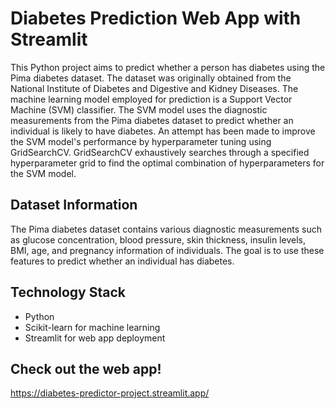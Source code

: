 # Diabetes Prediction Web App with Streamlit

This Python project aims to predict whether a person has diabetes using the Pima diabetes dataset. The dataset was originally obtained from the National Institute of Diabetes and Digestive and Kidney Diseases. The machine learning model employed for prediction is a Support Vector Machine (SVM) classifier. The SVM model uses the diagnostic measurements from the Pima diabetes dataset to predict whether an individual is likely to have diabetes. An attempt has been made to improve the SVM model's performance by hyperparameter tuning using GridSearchCV. GridSearchCV exhaustively searches through a specified hyperparameter grid to find the optimal combination of hyperparameters for the SVM model.

## Dataset Information

The Pima diabetes dataset contains various diagnostic measurements such as glucose concentration, blood pressure, skin thickness, insulin levels, BMI, age, and pregnancy information of individuals. The goal is to use these features to predict whether an individual has diabetes.

## Technology Stack

- Python
- Scikit-learn for machine learning
- Streamlit for web app deployment

## Check out the web app!
https://diabetes-predictor-project.streamlit.app/

